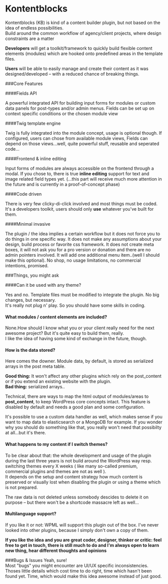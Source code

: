 # Kontentblocks

Kontentblocks (KB) is kind of a content builder plugin, but not based on the idea of endless possibilities.  
Build around the common workflow of agency/client projects, where design constraints are a matter

**Developers** will get a toolkit/framework to quickly build flexible content elements (modules) which are hooked onto predefined areas in the template files.

**Users** will be able to easily manage and create their content as it was designed/developed – with a reduced chance of breaking things.  

###Core Features

####Fields API

A powerful integrated API for building input forms for modules or custom data panels for post-types and/or admin menus.
Fields can be set up on context specific conditions or the chosen module view

####Twig template engine

Twig is fully integrated into the module concept, usage is optional though. If configured, users can chose from available module views, Fields can depend on those views...well, quite powerful stuff, reusable and seperated code...

####Frontend & inline editing

Input forms of modules are always accessible on the frontend through a modal.
If you chose to, there is true **inline editing** support for text and image related field types yet. (...this part will receive much more attention in the future and is currently in a proof-of-concept phase)

####Code driven

There is very few clicky-di-click involved and most things must be coded. It's a developers toolkit, users should only **use** whatever you've built for them.

####Minimal invasive

The plugin / the idea implies a certain workflow but it does not force you to do things in one specific way. It does not make any assumptions about your design, build process or favorite css framework. It does not create meta boxes, it will not ask you for a pro version or donation and there are no admin pointers involved. It will add one additional menu item..(well I should make this optional). No shop, no usage limitations, no commercial intentions, promised.

###Things, you might ask

####Can it be used with any theme?

Yes and no. Template files must be modified to integrate the plugin. No big changes, but necessary.  
It's really not plug n' play. So you should have some skills in coding.

#### What modules / content elements are included?

None.How should I know what you or your client really need for the next awesome project? But it's quite easy to build them, really.   
I like the idea of having some kind of exchange in the future, though.

#### How is the data stored?

Here comes the downer. Module data, by default, is stored as serialized arrays in the post meta table.

**Good thing:** It won't affect any other plugins which rely on the post_content or if you extend an existing website with the plugin.   
**Bad thing:** serialized arrays.. 

Technical, there are ways to map the html output of modules/areas to **post_content**, to keep WordPress core concepts intact. This feature is disabled by default and needs a good plan and some configuration.

It's possible to use a custom data handler as well, which makes sense if you want to map data to elasticsearch or a MongoDB for example. If you wonder why you should do something like that, you really won't need that possibilty at all...but it's there.

#### What happens to my content if I switch themes?

To be clear about that: the whole development and usage of the plugin during the last three years is not build around the WordPress way resp. switching themes every X weeks ( like many so-called premium, commercial plugins and themes are not as well ).  
It depends on the setup and content strategy how much content is preserved or visually lost when disabling the plugin or using a theme which is not prepared.  

The raw data is not deleted unless somebody descides to delete it on purpose – but there won't be a shortcode massacre left as well...

#### Multilanguage support?

If you like it or not: WPML will support this plugin out of the box.
I've never looked into other plugins, because I simply don't own a copy of them.

**If you like the idea and you are great coder, designer, thinker or critic: feel free to get in touch, there is still much to do and I'm always open to learn new thing, hear different thoughts and opinions**  

###Bugs & Issues
Yeah, sure!  
Most "bugs" you might encounter are UI/UX specific inconsistencies.  
Thoses little details which cost time to do right, time which hasn't been found yet. Time, which would make this idea awesome instead of just good.

